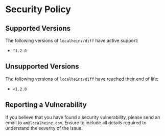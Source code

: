 # Security Policy

## Supported Versions

The following versions of `localheinz/diff` have active support:

- `^1.2.0`

## Unsupported Versions

The following versions of `localheinz/diff` have reached their end of life:

- `<1.2.0`

## Reporting a Vulnerability

If you believe that you have found a security vulnerability, please send an email to `am@localheinz.com`. Ensure to include all details required to understand the severity of the issue.
